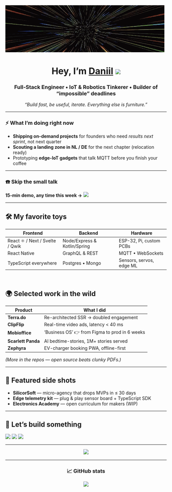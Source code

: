 <img src="./assets/warp.gif" height="50%">
<h1 align="center">Hey, I’m <a href="https://krasilnikov.info" target="_blank">Daniil</a>  
<img src="https://github.com/blackcater/blackcater/raw/main/images/Hi.gif" height="28"/></h1>

<h3 align="center">Full-Stack Engineer • IoT & Robotics Tinkerer • Builder of “impossible” deadlines</h3>

<p align="center"><i>
“Build fast, be useful, iterate. Everything else is furniture.”
</i></p>

---

### ⚡ What I’m doing right now
- **Shipping on-demand projects** for founders who need *results next sprint*, not next quarter  
- **Scouting a landing zone in NL / DE** for the next chapter (relocation ready)  
- Prototyping **edge-IoT gadgets** that talk MQTT before you finish your coffee  

---

### ☎️ Skip the small talk  
**15-min demo, any time this week →** <a href="https://calendly.com/krasilnikov-orchid/30min" target="_blank">
<img src="https://img.shields.io/badge/Book%20a%20slot-0077B5?style=for-the-badge&logo=calendly&logoColor=white"/></a>

---

## 🛠  My favorite toys
| Frontend | Backend | Hardware |
|---|---|---|
| React ⚛ / Next / Svelte / Qwik | Node/Express & Kotlin/Spring | ESP-32, Pi, custom PCBs |
| React Native | GraphQL & REST | MQTT • WebSockets |
| TypeScript everywhere | Postgres • Mongo | Sensors, servos, edge ML |

<br/>

## 🌍 Selected work in the wild
| Product | What I did |
|---------|------------|
| **Terra.do** | Re-architected SSR → doubled engagement |
| **ClipFlip** | Real-time video ads, latency < 40 ms |
| **Mobioffice** | ‘Business OS’ 👉 from Figma to prod in 6 weeks |
| **Scarlett Panda** | AI bedtime-stories, 1M+ stories served |
| **Zephyra** | EV-charger booking PWA, offline-first |

*(More in the repos — open source beats clunky PDFs.)*

---

## 🚀 Featured side shots
- **SilicorSoft** — micro-agency that drops MVPs in ≤ 30 days  
- **Edge telemetry kit** — plug & play sensor board + TypeScript SDK  
- **Electronics Academy** — open curriculum for makers (WIP)

---

## 🤝 Let’s build something
<a href="https://www.linkedin.com/in/daniil-krasilnikov/" target="_blank">
  <img src="https://img.shields.io/badge/LinkedIn-0077B5?style=for-the-badge&logo=linkedin&logoColor=white"/></a>
<a href="mailto:krasilnikov.orchid@gmail.com" target="_blank">
  <img src="https://img.shields.io/badge/Email-D14836?style=for-the-badge&logo=gmail&logoColor=white"/></a>
<a href="https://t.me/d_karas" target="_blank">
  <img src="https://img.shields.io/badge/Telegram-2CA5E0?style=for-the-badge&logo=telegram&logoColor=white"/></a>

---

<p align="center">
  <img src="https://readme-typing-svg.herokuapp.com?color=36BCF7&lines=Shipping+MVPs+at+warp+speed;Edge-IoT+fanboy;Always+up+for+a+code+challenge" />
</p>

---

<h3 align="center">📈  GitHub stats</h3>
<p align="center">
  <img src="https://github-profile-summary-cards.vercel.app/api/cards/profile-details?username=dankrasilnikov&theme=nord_dark" />
</p>
